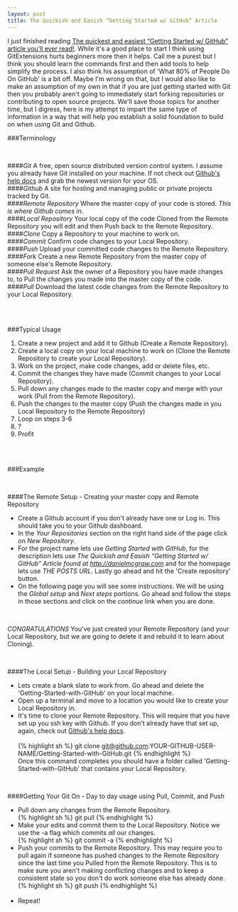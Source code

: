 ```yaml
---
layout: post
title: The Quickish and Easish “Getting Started w/ GitHub” Article
---
```


I just finished reading [The quickest and easiest “Getting Started w/ GitHub” article you’ll ever read!](http://ryanlowdermilk.com/2012/01/the-quickest-and-easiest-getting-started-w-github-article-youll-ever-read/). While it's a good place to start I think using GitExtensions hurts beginners more then it helps. Call me a purest but I think you should learn the commands first and then add tools to help simplify the process. I also think his assumption of 'What 80% of People Do On GitHub' is a bit off. Maybe I'm wrong on that, but I would also like to make an assumption of my own in that if you are just getting started with Git then you probably aren't going to immediately start forking repositories or contributing to open source projects. We'll save those topics for another time, but I digress, here is my attempt to impart the same type of information in a way that will help you establish a solid foundation to build on when using Git and Github. 


###Terminology 

<br />

####*Git*
A free, open source distributed version control system. I assume you already have Git installed on your machine. If not check out [Github's help docs](http://help.github.com/mac-set-up-git/) and grab the newest version for your OS.  
####*Github*
A site for hosting and managing public or private projects tracked by Git.  
####*Remote Repository*
Where the master copy of your code is stored. *This is where Github comes in*.  
####*Local Repository*
Your local copy of the code Cloned from the Remote Repository you will edit and then Push back to the Remote Repository.  
####*Clone*
Copy a Repository to your machine to work on.  
####*Commit*
Confirm code changes to your Local Repository.  
####*Push*
Upload your committed code changes to the Remote Repository.  
####*Fork*
Create a new Remote Repository from the master copy of someone else's Remote Repository.  
####*Pull Request*
Ask the owner of a Repository you have made changes to, to Pull the changes you made into the master copy of the code.  
####*Pull*
Download the latest code changes from the Remote Repository to your Local Repository.  

<br /><br />

###Typical Usage

1. Create a new project and add it to Github (Create a Remote Repository).  
2. Create a local copy on your local machine to work on (Clone the Remote Repository to create your Local Repository).  
3. Work on the project, make code changes, add or delete files, etc.  
4. Commit the changes they have made (Commit changes to your Local Repository).  
5. Pull down any changes made to the master copy and merge with your work (Pull from the Remote Repository).  
6. Push the changes to the master copy (Push the changes made in you Local Repository to the Remote Repository)  
7. Loop on steps 3-6  
8. ?  
9. Profit  

<br /><br />

###Example  

<br />

####The Remote Setup - Creating your master copy and Remote Repository  
- Create a Github account if you don't already have one or Log in. This should take you to your Github dashboard.  
- In the *Your Repositories* section on the right hand side of the page click on *New Repository*.  
- For the project name lets use *Getting Started with GitHub*, for the description lets use *The Quickish and Easish “Getting Started w/ GitHub” Article found at http://danielmcgraw.com* and for the homepage lets use *THE POSTS URL*. Lastly go ahead and hit the 'Create repository' button.  
- On the following page you will see some instructions. We will be using the *Global setup* and *Next steps* portions. Go ahead and follow the steps in those sections and click on the *continue* link when you are done.

<br />

*CONGRATULATIONS* You've just created your Remote Repository (and your Local Repository, but we are going to delete it and rebuild it to learn about Cloning).  

<br />
  
####The Local Setup - Building your Local Repository  
- Lets create a blank slate to work from. Go ahead and delete the 'Getting-Started-with-GitHub' on your local machine.  
- Open up a terminal and move to a location you would like to create your Local Repository in.  
- It's time to clone your Remote Repository. This will require that you have set up you ssh key with Github. If you don't already have that set up, again, check out [Github's help docs](http://help.github.com/ssh-key-passphrases/).  
	<br />
	{% highlight sh %}
    	git clone git@github.com:YOUR-GITHUB-USER-NAME/Getting-Started-with-GitHub.git
	{% endhighlight %}
	<br />
Once this command completes you should have a folder called 'Getting-Started-with-GitHub' that contains your Local Repository. 

<br />

####Getting Your Git On - Day to day usage using Pull, Commit, and Push
- Pull down any changes from the Remote Repository.
	<br />
	{% highlight sh %}
    	git pull
	{% endhighlight %}
	<br />
- Make your edits and commit them to the Local Repository. Notice we use the -a flag which commits *all* our changes.
	<br />
	{% highlight sh %}
    	git commit -a
	{% endhighlight %}
	<br />
- Push your commits to the Remote Repository. This may require you to pull again if someone has pushed changes to the Remote Repository since the last time you Pulled from the Remote Repository. This is to make sure you aren't making conflicting changes and to keep a consistent state so you don't do work someone else has already done.
	<br />
	{% highlight sh %}
    	git push
	{% endhighlight %}  
	<br />
- Repeat!